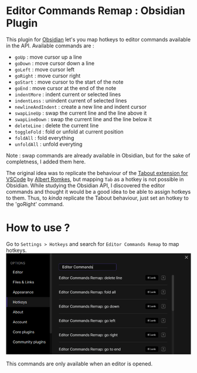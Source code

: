 # Editor Commands Remap : Obsidian Plugin

This plugin for [Obsidian](https://obsidian.md) let's you map hotkeys to editor commands available in the API.
Available commands are :
- `goUp` : move cursor up a line
- `goDown` : move cursor down a line
- `goLeft` : move cursor left
- `goRight` : move cursor right
- `goStart` : move cursor to the start of the note
- `goEnd` : move cursor at the end of the note
- `indentMore` : indent current or selected lines
- `indentLess` : unindent current of selected lines
- `newlineAndIndent` : create a new line and indent cursor
- `swapLineUp` : swap the current line and the line above it
- `swapLineDown` : swap the current line and the line below it
- `deleteLine` : delete the current line
- `toggleFold` : fold or unfold at current position
- `foldAll` : fold everything
- `unfoldAll` : unfold everyting

Note : swap commands are already available in Obsidian, but for the sake of completness, I added them here.

The original idea was to replicate the behaviour of the [Tabout extension for VSCode](https://github.com/albertromkes/tabout) by [Albert Romkes](https://github.com/albertromkes), but mapping `Tab` as a hotkey is not possible in Obsidian. 
While studying the Obsidian API, I discovered the editor commands and thought it would be a good idea to be able to assign hotkeys to them.
Thus, to *kinda* replicate the Tabout behaviour, just set an hotkey to the 'goRight' command.

# How to use ?
Go to `Settings > Hotkeys` and search for `Editor Commands Remap` to map hotkeys.
![settings image](./img/settings.png)

This commands are only available when an editor is opened.